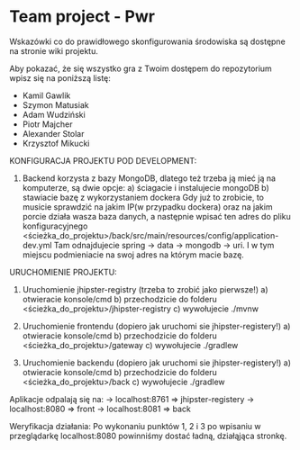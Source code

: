 ﻿# Team project - Pwr

Wskazówki co do prawidłowego skonfigurowania środowiska są dostępne na stronie wiki projektu.

Aby pokazać, że się wszystko gra z Twoim dostępem do repozytorium wpisz się na poniższą listę:
+ Kamil Gawlik
+ Szymon Matusiak
+ Adam Wudziński
+ Piotr Majcher
+ Alexander Stolar
+ Krzysztof Mikucki

KONFIGURACJA PROJEKTU POD DEVELOPMENT:
1. Backend korzysta z bazy MongoDB, dlatego też trzeba ją mieć ją na komputerze,
    są dwie opcje:
    a) ściagacie i instalujecie mongoDB
    b) stawiacie bazę z wykorzystaniem dockera
    Gdy już to zrobicie, to musicie sprawdzić na jakim IP(w przypadku dockera) oraz na jakim
       porcie działa wasza baza danych, a następnie wpisać ten adres do pliku konfiguracyjnego
       <ścieżka_do_projektu>/back/src/main/resources/config/application-dev.yml
       Tam odnajdujecie spring -> data -> mongodb -> uri. I w tym miejscu podmieniacie na swoj
       adres na którym macie bazę.

URUCHOMIENIE PROJEKTU:
1. Uruchomienie jhipster-registry (trzeba to zrobić jako pierwsze!)
    a) otwieracie konsole/cmd
    b) przechodzicie do folderu <ścieżka_do_projektu>/jhipster-registry
    c) wywołujecie ./mvnw

2. Uruchomienie frontendu (dopiero jak uruchomi sie jhipster-registery!)
        a) otwieracie konsole/cmd
        b) przechodzicie do folderu <ścieżka_do_projektu>/gateway
        c) wywołujecie ./gradlew

3. Uruchomienie backendu (dopiero jak uruchomi sie jhipster-registery!)
        a) otwieracie konsole/cmd
        b) przechodzicie do folderu <ścieżka_do_projektu>/back
        c) wywołujecie ./gradlew

Aplikacje odpalają się na:
    -> localhost:8761  => jhipster-registery
    -> localhost:8080  => front
    -> localhost:8081  => back

Weryfikacja działania:
    Po wykonaniu punktów 1, 2 i 3 po wpisaniu w przeglądarkę localhost:8080
     powinniśmy dostać ładną, działąjąca stronkę.

